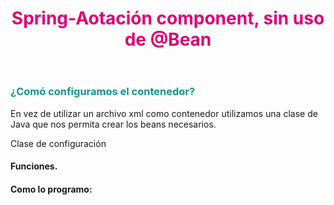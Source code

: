 <header>
<h1 style="color:#DC0073">Spring-Aotación component, sin uso de @Bean</h1>
</header>
<article>
<section>
<h3 style="color: #129490">¿Comó configuramos el contenedor? </h3>
<p>En vez de utilizar un archivo xml como contenedor utilizamos una clase
de Java que nos permita crear los beans necesarios.</p>
<a>Clase de configuración</a>
<h4>Funciones.</h4>
<h4>Como lo programo:</h4>
</section>
</article>
